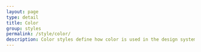 ```yaml
---
layout: page
type: detail
title: Color
group: styles
permalink: /style/color/
description: Color styles define how color is used in the design system.
---
```

